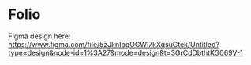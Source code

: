 # Folio
Figma design here: https://www.figma.com/file/5zJknIbqOGWl7kXqsuGtek/Untitled?type=design&node-id=1%3A27&mode=design&t=3GrCdDbthtKG069V-1 
